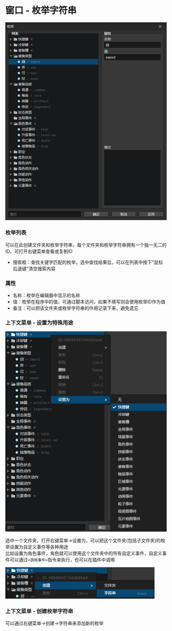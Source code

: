# 窗口 - 枚举字符串

![](img/enumeration-1.png)

### 枚举列表

可以在此创建文件夹和枚举字符串，每个文件夹和枚举字符串拥有一个独一无二的ID，可打开右键菜单查看或复制ID

- 搜索框：查找关键字匹配的枚举，选中查找结果后，可以在列表中按下"鼠标后退键"清空搜索内容

### 属性

- 名称：枚举在编辑器中显示的名称
- 值：枚举在程序中的值，可通过脚本访问，如果不填写则会使用枚举ID作为值
- 备注：可以把该文件夹或枚举字符串的作用记录下来，避免遗忘

### 上下文菜单 - 设置为特殊用途

![](img/enumeration-2.png)

选中一个文件夹，打开右键菜单->设置为，可以把这个文件夹(包括子文件夹)的枚举设置为自定义事件等各种用途  
比如设置为角色事件，角色就可以使用这个文件夹中的所有自定义事件，自定义事件可以通过`<调用事件>`指令来执行，也可以在插件中调用

![](img/enumeration-3.png)

### 上下文菜单 - 创建枚举字符串

可以通过右键菜单->创建->字符串来添加新的枚举